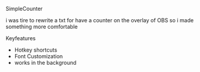 SimpleCounter

i was tire to rewrite a txt for have a counter on the overlay of OBS so i made something more comfortable


Keyfeatures
- Hotkey shortcuts
- Font Customization
- works in the background
